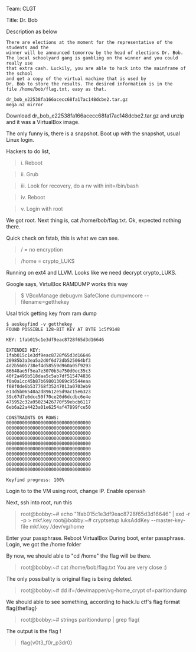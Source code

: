 Team: CLGT

Title: Dr. Bob

Description as below

```
There are elections at the moment for the representative of the students and the
winner will be announced tomorrow by the head of elections Dr. Bob.
The local schoolyard gang is gambling on the winner and you could really use
that extra cash. Luckily, you are able to hack into the mainframe of the school
and get a copy of the virtual machine that is used by
Dr. Bob to store the results. The desired information is in the
file /home/bob/flag.txt, easy as that.

dr_bob_e22538fa166acecc68fa17ac148dcbe2.tar.gz
mega.nz mirror
```

Download dr_bob_e22538fa166acecc68fa17ac148dcbe2.tar.gz and unzip and it was a VirtualBox image.

The only funny is, there is a snapshot. Boot up with the snapshot, usual Linux login.

Hackers to do list,

> i. Reboot

> ii. Grub

> iii. Look for recovery, do a rw with init=/bin/bash

> iv. Reboot

> v. Login with root

We got root. Next thing is, cat /home/bob/flag.txt. Ok, expected nothing there.

Quick check on fstab, this is what we can see.

> / = no encryption

> /home = crypto_LUKS

Running on ext4 and LLVM. Looks like we need decrypt crypto_LUKS.

Google says, VirtulBox RAMDUMP works this way

> $ VBoxManage debugvm SafeClone dumpvmcore --filename=getthekey

Usal trick getting key from ram dump

```
$ aeskeyfind -v getthekey
FOUND POSSIBLE 128-BIT KEY AT BYTE 1c5f9148

KEY: 1fab015c1e3df9eac8728f65d3d16646

EXTENDED KEY:
1fab015c1e3df9eac8728f65d3d16646
20985b3a3ea5a2d0f6d72db525064bf3
4d2b5605738ef4d58559d960a05f9293
86648ae5f5ea7e3070b3a750d0ec35c3
40f2a495b518daa5c5ab7df515474836
f0a0a1cc45b87b698013069c95544eaa
f08f0de6b537768f35247013a0703eb9
e13d5b06540a2d89612e5d9ac15e6323
39c67d7e6dcc50f70ce20d6dcdbc6e4e
475952c32a95023426770f59ebcb6117
6eb6a22a4423a01e6254af47899fce50

CONSTRAINTS ON ROWS:
00000000000000000000000000000000
00000000000000000000000000000000
00000000000000000000000000000000
00000000000000000000000000000000
00000000000000000000000000000000
00000000000000000000000000000000
00000000000000000000000000000000
00000000000000000000000000000000
00000000000000000000000000000000
00000000000000000000000000000000

Keyfind progress: 100%
```

Login to to the VM using root, change IP. Enable openssh

Next, ssh into root, run this

> root@bobby:~# echo "1fab015c1e3df9eac8728f65d3d16646" | xxd -r -p > mkf.key
> root@bobby:~# cryptsetup luksAddKey --master-key-file mkf.key /dev/vg/home

Enter your passphrase. Reboot VirtualBox
During boot, enter passphrase. Login, we got the /home folder

By now, we should able to "cd /home" the flag will be there.

> root@bobby:~# cat /home/bob/flag.txt
> You are very close :)

The only possibality is original flag is being deleted.

> root@bobby:~# dd if=/dev/mapper/vg-home_crypt of=paritiondump

We should able to see something, according to hack.lu ctf's flag format flag{theflag}

> root@bobby:~# strings paritiondump | grep flag\{

The output is the flag !
> flag{v0t3_f0r_p3dr0}
